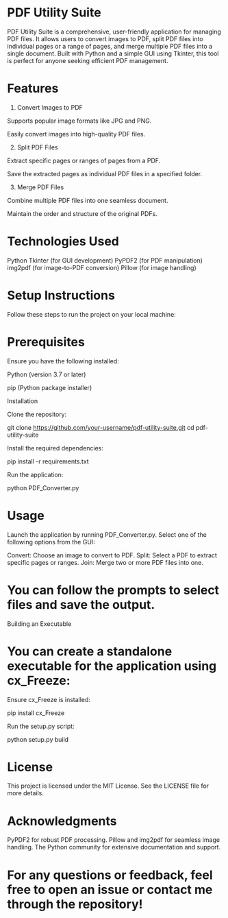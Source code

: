 # PDF Utility Suite
PDF Utility Suite is a comprehensive, user-friendly application for managing PDF files. It allows users to convert images to PDF, split PDF files into individual pages or a range of pages, and merge multiple PDF files into a single document. Built with Python and a simple GUI using Tkinter, this tool is perfect for anyone seeking efficient PDF management.

# Features

1. Convert Images to PDF

 Supports popular image formats like JPG and PNG.
 
 Easily convert images into high-quality PDF files.

2. Split PDF Files

 Extract specific pages or ranges of pages from a PDF.
 
 Save the extracted pages as individual PDF files in a specified folder.

3. Merge PDF Files

Combine multiple PDF files into one seamless document.

Maintain the order and structure of the original PDFs.

# Technologies Used

Python
Tkinter (for GUI development)
PyPDF2 (for PDF manipulation)
img2pdf (for image-to-PDF conversion)
Pillow (for image handling)

# Setup Instructions
Follow these steps to run the project on your local machine:
 
 # Prerequisites
 Ensure you have the following installed:
 
  Python (version 3.7 or later)
  
  pip (Python package installer)
  
  Installation
  
  Clone the repository:
  
  git clone https://github.com/your-username/pdf-utility-suite.git
  cd pdf-utility-suite
  
  Install the required dependencies:
  
  pip install -r requirements.txt
  
  Run the application:
  
  python PDF_Converter.py

# Usage

Launch the application by running PDF_Converter.py.
Select one of the following options from the GUI:

Convert: Choose an image to convert to PDF.
Split: Select a PDF to extract specific pages or ranges.
Join: Merge two or more PDF files into one.

# You can follow the prompts to select files and save the output.

Building an Executable

# You can create a standalone executable for the application using cx_Freeze:

  Ensure cx_Freeze is installed:
  
  pip install cx_Freeze
  
  Run the setup.py script:
  
  python setup.py build


# License

This project is licensed under the MIT License. See the LICENSE file for more details.

# Acknowledgments

PyPDF2 for robust PDF processing.
Pillow and img2pdf for seamless image handling.
The Python community for extensive documentation and support.

# For any questions or feedback, feel free to open an issue or contact me through the repository!



